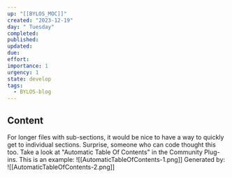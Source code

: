 ```yaml
---
up: "[[BYLOS_MOC]]"
created: "2023-12-19"
day: " Tuesday"
completed: 
published: 
updated: 
due: 
effort: 
importance: 1
urgency: 1
state: develop
tags:
  - BYLOS-blog
---
```


## Content
For longer files with sub-sections, it would be nice to have a way to quickly get to individual sections. Surprise, someone who can code thought this too. Take a look at "Automatic Table Of Contents" in the Community Plug-ins. 
This is an example:
![[AutomaticTableOfContents-1.png]]
Generated by:
![[AutomaticTableOfContents-2.png]]
